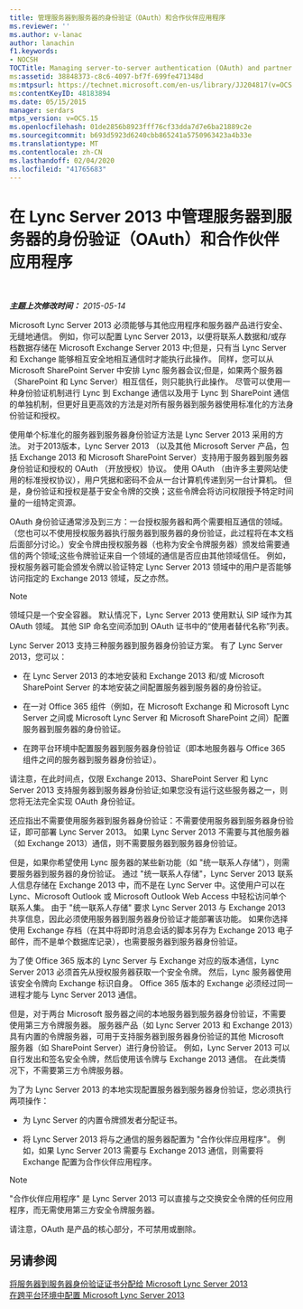 ```yaml
---
title: 管理服务器到服务器的身份验证（OAuth）和合作伙伴应用程序
ms.reviewer: ''
ms.author: v-lanac
author: lanachin
f1.keywords:
- NOCSH
TOCTitle: Managing server-to-server authentication (OAuth) and partner applications
ms:assetid: 38848373-c8c6-4097-bf7f-699fe471348d
ms:mtpsurl: https://technet.microsoft.com/en-us/library/JJ204817(v=OCS.15)
ms:contentKeyID: 48183894
ms.date: 05/15/2015
manager: serdars
mtps_version: v=OCS.15
ms.openlocfilehash: 01de2856b8923fff76cf33dda7d7e6ba21889c2e
ms.sourcegitcommit: b693d5923d6240cbb865241a5750963423a4b33e
ms.translationtype: MT
ms.contentlocale: zh-CN
ms.lasthandoff: 02/04/2020
ms.locfileid: "41765683"
---
```

<div data-xmlns="http://www.w3.org/1999/xhtml">

<div class="topic" data-xmlns="http://www.w3.org/1999/xhtml" data-msxsl="urn:schemas-microsoft-com:xslt" data-cs="http://msdn.microsoft.com/en-us/">

<div data-asp="http://msdn2.microsoft.com/asp">

# <a name="managing-server-to-server-authentication-oauth-and-partner-applications-in-lync-server-2013"></a>在 Lync Server 2013 中管理服务器到服务器的身份验证（OAuth）和合作伙伴应用程序

</div>

<div id="mainSection">

<div id="mainBody">

<span> </span>

_**主题上次修改时间：** 2015-05-14_

Microsoft Lync Server 2013 必须能够与其他应用程序和服务器产品进行安全、无缝地通信。 例如，你可以配置 Lync Server 2013，以便将联系人数据和/或存档数据存储在 Microsoft Exchange Server 2013 中;但是，只有当 Lync Server 和 Exchange 能够相互安全地相互通信时才能执行此操作。 同样，您可以从 Microsoft SharePoint Server 中安排 Lync 服务器会议;但是，如果两个服务器（SharePoint 和 Lync Server）相互信任，则只能执行此操作。 尽管可以使用一种身份验证机制进行 Lync 到 Exchange 通信以及用于 Lync 到 SharePoint 通信的单独机制，但更好且更高效的方法是对所有服务器到服务器使用标准化的方法身份验证和授权。

使用单个标准化的服务器到服务器身份验证方法是 Lync Server 2013 采用的方法。 对于2013版本，Lync Server 2013 （以及其他 Microsoft Server 产品，包括 Exchange 2013 和 Microsoft SharePoint Server）支持用于服务器到服务器身份验证和授权的 OAuth （开放授权）协议。 使用 OAuth （由许多主要网站使用的标准授权协议），用户凭据和密码不会从一台计算机传递到另一台计算机。 但是，身份验证和授权是基于安全令牌的交换；这些令牌会将访问权限授予特定时间量的一组特定资源。

OAuth 身份验证通常涉及到三方：一台授权服务器和两个需要相互通信的领域。 （您也可以不使用授权服务器执行服务器到服务器的身份验证，此过程将在本文档后面部分讨论。）安全令牌由授权服务器（也称为安全令牌服务器）颁发给需要通信的两个领域;这些令牌验证来自一个领域的通信是否应由其他领域信任。 例如，授权服务器可能会颁发令牌以验证特定 Lync Server 2013 领域中的用户是否能够访问指定的 Exchange 2013 领域，反之亦然。

<div>


> [!NOTE]
> 领域只是一个安全容器。 默认情况下，Lync Server 2013 使用默认 SIP 域作为其 OAuth 领域。 其他 SIP 命名空间添加到 OAuth 证书中的“使用者替代名称”列表。



</div>

Lync Server 2013 支持三种服务器到服务器身份验证方案。 有了 Lync Server 2013，您可以：

  - 在 Lync Server 2013 的本地安装和 Exchange 2013 和/或 Microsoft SharePoint Server 的本地安装之间配置服务器到服务器的身份验证。

  - 在一对 Office 365 组件（例如，在 Microsoft Exchange 和 Microsoft Lync Server 之间或 Microsoft Lync Server 和 Microsoft SharePoint 之间）配置服务器到服务器的身份验证。

  - 在跨平台环境中配置服务器到服务器身份验证（即本地服务器与 Office 365 组件之间的服务器到服务器身份验证）。

请注意，在此时间点，仅限 Exchange 2013、SharePoint Server 和 Lync Server 2013 支持服务器到服务器身份验证;如果您没有运行这些服务器之一，则您将无法完全实现 OAuth 身份验证。

还应指出不需要使用服务器到服务器身份验证：不需要使用服务器到服务器身份验证，即可部署 Lync Server 2013。 如果 Lync Server 2013 不需要与其他服务器（如 Exchange 2013）通信，则不需要服务器到服务器身份验证。

但是，如果你希望使用 Lync 服务器的某些新功能（如 "统一联系人存储"），则需要服务器到服务器的身份验证。 通过 "统一联系人存储"，Lync Server 2013 联系人信息存储在 Exchange 2013 中，而不是在 Lync Server 中。这使用户可以在 Lync、Microsoft Outlook 或 Microsoft Outlook Web Access 中轻松访问单个联系人集。 由于 "统一联系人存储" 要求 Lync Server 2013 与 Exchange 2013 共享信息，因此必须使用服务器到服务器身份验证才能部署该功能。 如果你选择使用 Exchange 存档（在其中将即时消息会话的脚本另存为 Exchange 2013 电子邮件，而不是单个数据库记录），也需要服务器到服务器身份验证。

为了使 Office 365 版本的 Lync Server 与 Exchange 对应的版本通信，Lync Server 2013 必须首先从授权服务器获取一个安全令牌。 然后，Lync 服务器使用该安全令牌向 Exchange 标识自身。 Office 365 版本的 Exchange 必须经过同一进程才能与 Lync Server 2013 通信。

但是，对于两台 Microsoft 服务器之间的本地服务器到服务器身份验证，不需要使用第三方令牌服务器。 服务器产品（如 Lync Server 2013 和 Exchange 2013）具有内置的令牌服务器，可用于支持服务器到服务器身份验证的其他 Microsoft 服务器（如 SharePoint Server）进行身份验证。 例如，Lync Server 2013 可以自行发出和签名安全令牌，然后使用该令牌与 Exchange 2013 通信。 在此类情况下，不需要第三方令牌服务器。

为了为 Lync Server 2013 的本地实现配置服务器到服务器身份验证，您必须执行两项操作：

  - 为 Lync Server 的内置令牌颁发者分配证书。

  - 将 Lync Server 2013 将与之通信的服务器配置为 "合作伙伴应用程序"。 例如，如果 Lync Server 2013 需要与 Exchange 2013 通信，则需要将 Exchange 配置为合作伙伴应用程序。

<div>


> [!NOTE]
> "合作伙伴应用程序" 是 Lync Server 2013 可以直接与之交换安全令牌的任何应用程序，而无需使用第三方安全令牌服务器。



</div>

请注意，OAuth 是产品的核心部分，不可禁用或删除。

<div>

## <a name="see-also"></a>另请参阅


[将服务器到服务器身份验证证书分配给 Microsoft Lync Server 2013](lync-server-2013-assigning-a-server-to-server-authentication-certificate-to-lync-server-2013.md)  
[在跨平台环境中配置 Microsoft Lync Server 2013](lync-server-2013-configuring-lync-server-in-a-cross-premises-environment.md)  
  

</div>

</div>

<span> </span>

</div>

</div>

</div>

